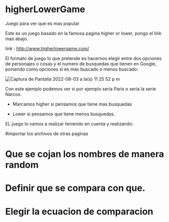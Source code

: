 # higherLowerGame
Juego para ver que es mas popular


Este es un juego basado en la famosa pagina higher or lower, pongo el link mas abajo.

link : http://www.higherlowergame.com/

El formato de juego lo que pretende es hacernos elegir entre dos opciones de personajes o cosas y el numero de busquedas que tienen en Google, poniendo como opciones si es mas buscado o menos buscado:

![Captura de Pantalla 2022-08-03 a la(s) 11 25 52 p m](https://user-images.githubusercontent.com/90271858/182714952-75d2dd9b-7a99-44a8-a0ca-f06b916c7c6c.png)


Con este ejemplo podemos ver si por ejemplo sería Paris o seria la serie Narcos. 


- Marcamos higher si pensamos que tiene mas busquedas

- Lower si pensamos que tiene menos busquedas. 


EL juego lo vamos a realizar teniendo en cuenta y realizando:

#importar los archivos de otras paginas

# Que se cojan los nombres de manera random

# Definir que se compara con que.

# Elegir la ecuacion de comparacion
